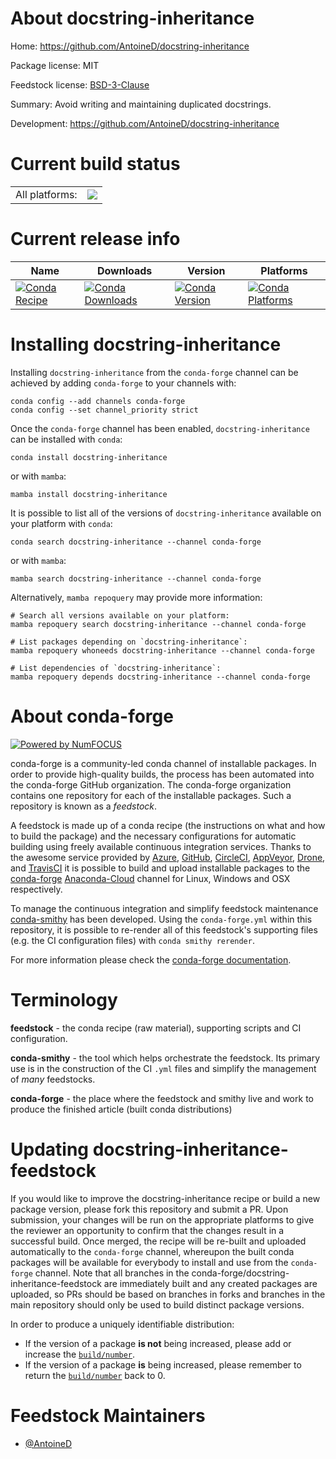 About docstring-inheritance
===========================

Home: https://github.com/AntoineD/docstring-inheritance

Package license: MIT

Feedstock license: [BSD-3-Clause](https://github.com/conda-forge/docstring-inheritance-feedstock/blob/main/LICENSE.txt)

Summary: Avoid writing and maintaining duplicated docstrings.

Development: https://github.com/AntoineD/docstring-inheritance

Current build status
====================


<table><tr><td>All platforms:</td>
    <td>
      <a href="https://dev.azure.com/conda-forge/feedstock-builds/_build/latest?definitionId=14478&branchName=main">
        <img src="https://dev.azure.com/conda-forge/feedstock-builds/_apis/build/status/docstring-inheritance-feedstock?branchName=main">
      </a>
    </td>
  </tr>
</table>

Current release info
====================

| Name | Downloads | Version | Platforms |
| --- | --- | --- | --- |
| [![Conda Recipe](https://img.shields.io/badge/recipe-docstring--inheritance-green.svg)](https://anaconda.org/conda-forge/docstring-inheritance) | [![Conda Downloads](https://img.shields.io/conda/dn/conda-forge/docstring-inheritance.svg)](https://anaconda.org/conda-forge/docstring-inheritance) | [![Conda Version](https://img.shields.io/conda/vn/conda-forge/docstring-inheritance.svg)](https://anaconda.org/conda-forge/docstring-inheritance) | [![Conda Platforms](https://img.shields.io/conda/pn/conda-forge/docstring-inheritance.svg)](https://anaconda.org/conda-forge/docstring-inheritance) |

Installing docstring-inheritance
================================

Installing `docstring-inheritance` from the `conda-forge` channel can be achieved by adding `conda-forge` to your channels with:

```
conda config --add channels conda-forge
conda config --set channel_priority strict
```

Once the `conda-forge` channel has been enabled, `docstring-inheritance` can be installed with `conda`:

```
conda install docstring-inheritance
```

or with `mamba`:

```
mamba install docstring-inheritance
```

It is possible to list all of the versions of `docstring-inheritance` available on your platform with `conda`:

```
conda search docstring-inheritance --channel conda-forge
```

or with `mamba`:

```
mamba search docstring-inheritance --channel conda-forge
```

Alternatively, `mamba repoquery` may provide more information:

```
# Search all versions available on your platform:
mamba repoquery search docstring-inheritance --channel conda-forge

# List packages depending on `docstring-inheritance`:
mamba repoquery whoneeds docstring-inheritance --channel conda-forge

# List dependencies of `docstring-inheritance`:
mamba repoquery depends docstring-inheritance --channel conda-forge
```


About conda-forge
=================

[![Powered by
NumFOCUS](https://img.shields.io/badge/powered%20by-NumFOCUS-orange.svg?style=flat&colorA=E1523D&colorB=007D8A)](https://numfocus.org)

conda-forge is a community-led conda channel of installable packages.
In order to provide high-quality builds, the process has been automated into the
conda-forge GitHub organization. The conda-forge organization contains one repository
for each of the installable packages. Such a repository is known as a *feedstock*.

A feedstock is made up of a conda recipe (the instructions on what and how to build
the package) and the necessary configurations for automatic building using freely
available continuous integration services. Thanks to the awesome service provided by
[Azure](https://azure.microsoft.com/en-us/services/devops/), [GitHub](https://github.com/),
[CircleCI](https://circleci.com/), [AppVeyor](https://www.appveyor.com/),
[Drone](https://cloud.drone.io/welcome), and [TravisCI](https://travis-ci.com/)
it is possible to build and upload installable packages to the
[conda-forge](https://anaconda.org/conda-forge) [Anaconda-Cloud](https://anaconda.org/)
channel for Linux, Windows and OSX respectively.

To manage the continuous integration and simplify feedstock maintenance
[conda-smithy](https://github.com/conda-forge/conda-smithy) has been developed.
Using the ``conda-forge.yml`` within this repository, it is possible to re-render all of
this feedstock's supporting files (e.g. the CI configuration files) with ``conda smithy rerender``.

For more information please check the [conda-forge documentation](https://conda-forge.org/docs/).

Terminology
===========

**feedstock** - the conda recipe (raw material), supporting scripts and CI configuration.

**conda-smithy** - the tool which helps orchestrate the feedstock.
                   Its primary use is in the construction of the CI ``.yml`` files
                   and simplify the management of *many* feedstocks.

**conda-forge** - the place where the feedstock and smithy live and work to
                  produce the finished article (built conda distributions)


Updating docstring-inheritance-feedstock
========================================

If you would like to improve the docstring-inheritance recipe or build a new
package version, please fork this repository and submit a PR. Upon submission,
your changes will be run on the appropriate platforms to give the reviewer an
opportunity to confirm that the changes result in a successful build. Once
merged, the recipe will be re-built and uploaded automatically to the
`conda-forge` channel, whereupon the built conda packages will be available for
everybody to install and use from the `conda-forge` channel.
Note that all branches in the conda-forge/docstring-inheritance-feedstock are
immediately built and any created packages are uploaded, so PRs should be based
on branches in forks and branches in the main repository should only be used to
build distinct package versions.

In order to produce a uniquely identifiable distribution:
 * If the version of a package **is not** being increased, please add or increase
   the [``build/number``](https://docs.conda.io/projects/conda-build/en/latest/resources/define-metadata.html#build-number-and-string).
 * If the version of a package **is** being increased, please remember to return
   the [``build/number``](https://docs.conda.io/projects/conda-build/en/latest/resources/define-metadata.html#build-number-and-string)
   back to 0.

Feedstock Maintainers
=====================

* [@AntoineD](https://github.com/AntoineD/)

